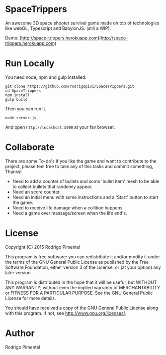 # SpaceTrippers
An awesome 3D space shooter survival game made on top of technologies like webGL, Typescript and BabylonJS. (still a WIP).

Demo: [http://space-trippers.herokuapp.com](http://space-trippers.herokuapp.com)

# Run Locally
You need node, npm and gulp installed.

```
git clone https://github.com/rodrigopivi/SpaceTrippers.git
cd SpaceTrippers
npm install
gulp build
```

Then you can run it.

```
node server.js
```

And open `http://localhost:5000` at your fav browser.

# Collaborate
There are some To-do's if you like the game and want to contribute to the project, please feel free to take any of this tasks and commit something, Thanks!
- Need to add a counter of bullets and some 'bullet item' mesh to be able to collect bullets that randomly appear.
- Need an score counter.
- Need an initial menu with some instructions and a 'Start' button to start the game.
- Need to receive life damage when a collition happens.
- Need a game over message/screen when the life end's.

# License
Copyright (C) 2015 Rodrigo Pimentel

This program is free software: you can redistribute it and/or modify
it under the terms of the GNU General Public License as published by
the Free Software Foundation, either version 3 of the License, or
(at your option) any later version.

This program is distributed in the hope that it will be useful,
but WITHOUT ANY WARRANTY; without even the implied warranty of
MERCHANTABILITY or FITNESS FOR A PARTICULAR PURPOSE.  See the
GNU General Public License for more details.

You should have received a copy of the GNU General Public License
along with this program.  If not, see <http://www.gnu.org/licenses/>.

# Author
Rodrigo Pimentel
